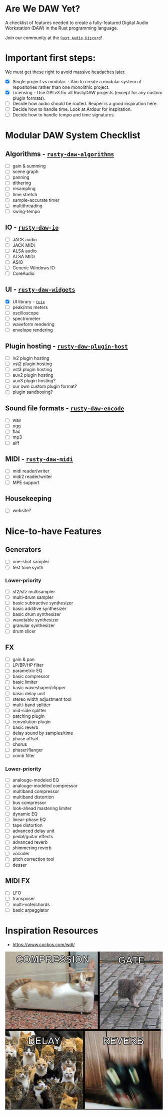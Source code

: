 # Are We DAW Yet?
A checklist of features needed to create a fully-featured Digital Audio Workstation (DAW) in the Rust programming language.

Join our community at the [`Rust Audio Discord`]!

# Important first steps:
We must get these right to avoid massive headaches later.
- [x] Single project vs modular. - Aim to create a modular system of repositories rather than one monolithic project.
- [x] Licensing - Use GPLv3 for all RustyDAW projects (except for any custom plugin formats).
- [ ] Decide how audio should be routed. Reaper is a good inspiration here.
- [ ] Decide how to handle time. Look at Ardour for inspiration.
- [ ] Decide how to handle tempo and time signatures.

# Modular DAW System Checklist

## Algorithms - [`rusty-daw-algorithms`]
- [ ] gain & summing
- [ ] scene graph
- [ ] panning
- [ ] dithering
- [ ] resampling
- [ ] time stretch
- [ ] sample-accurate timer
- [ ] multithreading
- [ ] swing-tempo

## IO - [`rusty-daw-io`]
- [ ] JACK audio
- [ ] JACK MIDI
- [ ] ALSA audio
- [ ] ALSA MIDI
- [ ] ASIO
- [ ] Generic Windows IO
- [ ] CoreAudio

## UI - [`rusty-daw-widgets`]
- [x] UI library - [`tuix`]
- [ ] peak/rms meters
- [ ] oscilloscope
- [ ] spectrometer
- [ ] waveform rendering
- [ ] envelope rendering

## Plugin hosting - [`rusty-daw-plugin-host`]
- [ ] lv2 plugin hosting
- [ ] vst2 plugin hosting
- [ ] vst3 plugin hosting
- [ ] auv2 plugin hosting
- [ ] auv3 plugin hosting?
- [ ] our own custom plugin format?
- [ ] plugin sandboxing?

## Sound file formats - [`rusty-daw-encode`]
- [ ] wav
- [ ] ogg
- [ ] flac
- [ ] mp3
- [ ] aiff

## MIDI - [`rusty-daw-midi`]
- [ ] midi reader/writer
- [ ] midi2 reader/writer
- [ ] MPE support

## Housekeeping
- [ ] website?

# Nice-to-have Features

## Generators
- [ ] one-shot sampler
- [ ] test tone synth
### Lower-priority
- [ ] sf2/sfz multisampler
- [ ] multi-drum sampler
- [ ] basic subtractive synthesizer
- [ ] basic additive synthesizer
- [ ] basic drum synthesizer
- [ ] wavetable synthesizer
- [ ] granular synthesizer
- [ ] drum slicer

## FX
- [ ] gain & pan
- [ ] LP/BP/HP filter
- [ ] parametric EQ
- [ ] basic compressor
- [ ] basic limiter
- [ ] basic waveshaper/clipper
- [ ] basic delay unit
- [ ] stereo width adjustment tool
- [ ] multi-band splitter
- [ ] mid-side splitter
- [ ] patching plugin
- [ ] convolution plugin
- [ ] basic reverb
- [ ] delay sound by samples/time
- [ ] phase offset
- [ ] chorus
- [ ] phaser/flanger
- [ ] comb filter
### Lower-priority
- [ ] analouge-modeled EQ
- [ ] analouge-modeled compressor
- [ ] multiband compressor
- [ ] multiband distortion
- [ ] bus compressor
- [ ] look-ahead mastering limiter
- [ ] dynamic EQ
- [ ] linear-phase EQ
- [ ] tape distortion
- [ ] advanced delay unit
- [ ] pedal/guitar effects
- [ ] advanced reverb
- [ ] shimmering reverb
- [ ] vocoder
- [ ] pitch correction tool
- [ ] desser

## MIDI FX
- [ ] LFO
- [ ] transposer
- [ ] multi-note/chords
- [ ] basic arpeggiator

# Inspiration Resources
- https://www.cockos.com/wdl/

<img src="/images/dank_meme.jpg">

[`tuix`]: https://github.com/geom3trik/tuix
[`iced`]: https://github.com/hecrj/iced
[`egui`]: https://github.com/emilk/egui
[`Rust Audio Discord`]: https://discord.com/channels/590254806208217089/590283781806620672
[`rusty-daw-algorithms`]: https://github.com/RustyDAW/rusty-daw-algorithms
[`rusty-daw-io`]: https://github.com/RustyDAW/rusty-daw-io
[`rusty-daw-plugin-host`]: https://github.com/RustyDAW/rusty-daw-plugin-host
[`rusty-daw-encode`]: https://github.com/RustyDAW/rusty-daw-encode
[`rusty-daw-midi`]: https://github.com/RustyDAW/rusty-daw-midi
[`rusty-daw-widgets`]: https://github.com/RustyDAW/rusty-daw-widgets

